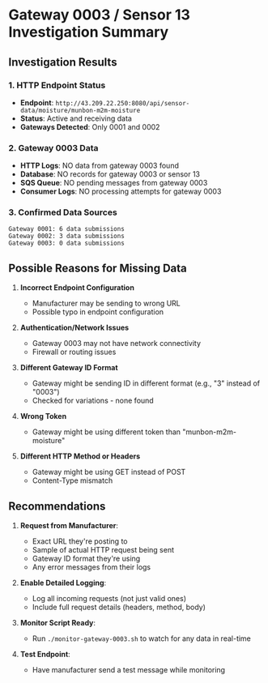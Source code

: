 # Gateway 0003 / Sensor 13 Investigation Summary

## Investigation Results

### 1. HTTP Endpoint Status
- **Endpoint**: `http://43.209.22.250:8080/api/sensor-data/moisture/munbon-m2m-moisture`
- **Status**: Active and receiving data
- **Gateways Detected**: Only 0001 and 0002

### 2. Gateway 0003 Data
- **HTTP Logs**: NO data from gateway 0003 found
- **Database**: NO records for gateway 0003 or sensor 13
- **SQS Queue**: NO pending messages from gateway 0003
- **Consumer Logs**: NO processing attempts for gateway 0003

### 3. Confirmed Data Sources
```
Gateway 0001: 6 data submissions
Gateway 0002: 3 data submissions
Gateway 0003: 0 data submissions
```

## Possible Reasons for Missing Data

1. **Incorrect Endpoint Configuration**
   - Manufacturer may be sending to wrong URL
   - Possible typo in endpoint configuration

2. **Authentication/Network Issues**
   - Gateway 0003 may not have network connectivity
   - Firewall or routing issues

3. **Different Gateway ID Format**
   - Gateway might be sending ID in different format (e.g., "3" instead of "0003")
   - Checked for variations - none found

4. **Wrong Token**
   - Gateway might be using different token than "munbon-m2m-moisture"

5. **Different HTTP Method or Headers**
   - Gateway might be using GET instead of POST
   - Content-Type mismatch

## Recommendations

1. **Request from Manufacturer**:
   - Exact URL they're posting to
   - Sample of actual HTTP request being sent
   - Gateway ID format they're using
   - Any error messages from their logs

2. **Enable Detailed Logging**:
   - Log all incoming requests (not just valid ones)
   - Include full request details (headers, method, body)

3. **Monitor Script Ready**:
   - Run `./monitor-gateway-0003.sh` to watch for any data in real-time

4. **Test Endpoint**:
   - Have manufacturer send a test message while monitoring
